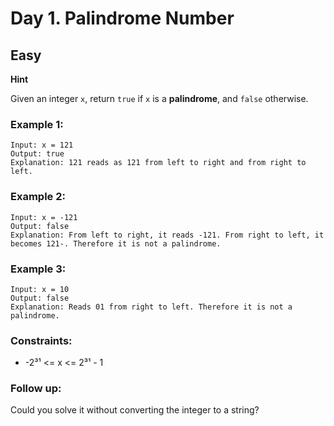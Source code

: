 # Day 1. Palindrome Number

## Easy


**Hint**

Given an integer `x`, return `true` if `x` is a **palindrome**, and `false` otherwise.

### Example 1:

```
Input: x = 121
Output: true
Explanation: 121 reads as 121 from left to right and from right to left.
```

### Example 2:

```
Input: x = -121
Output: false
Explanation: From left to right, it reads -121. From right to left, it becomes 121-. Therefore it is not a palindrome.
```

### Example 3:

```
Input: x = 10
Output: false
Explanation: Reads 01 from right to left. Therefore it is not a palindrome.
```

### Constraints:

- -2³¹ <= x <= 2³¹ - 1

### Follow up:
Could you solve it without converting the integer to a string?
